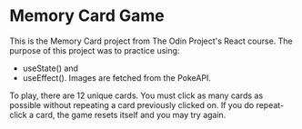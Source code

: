 # Memory Card Game

This is the Memory Card project from The Odin Project's React course. The purpose of this project was to practice using:
- useState() and
- useEffect().
Images are fetched from the PokeAPI.

To play, there are 12 unique cards. You must click as many cards as possible without repeating a card previously clicked on. If you do repeat-click a card, the game resets itself and you may try again.